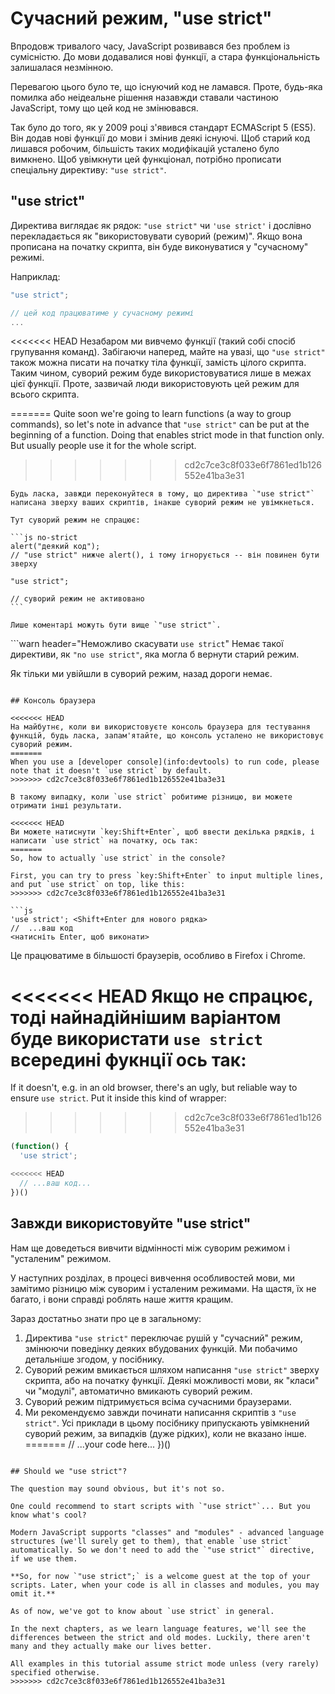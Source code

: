 # Сучасний режим, "use strict"

Впродовж тривалого часу, JavaScript розвивався без проблем із сумісністю. До мови додавалися нові функції, а стара функціональність залишалася незмінною.

Перевагою цього було те, що існуючий код не ламався. Проте, будь-яка помилка або неідеальне рішення назавжди ставали частиною JavaScript, тому що цей код не змінювався.

Так було до того, як у 2009 році з'явився стандарт ECMAScript 5 (ES5). Він додав нові функції до мови і змінив деякі існуючі. Щоб старий код лишався робочим, більшість таких модифікацій усталено було вимкнено. Щоб увімкнути цей функціонал, потрібно прописати спеціальну директиву: `"use strict"`.

## "use strict"

Директива виглядає як рядок: `"use strict"` чи `'use strict'` і дослівно перекладається як "використовувати суворий (режим)". Якщо вона прописана на початку скрипта, він буде виконуватися у "сучасному" режимі.

Наприклад:

```js
"use strict";

// цей код працюватиме у сучасному режимі
...
```

<<<<<<< HEAD
Незабаром ми вивчемо функції (такий собі спосіб групування команд). Забігаючи наперед, майте на увазі, що `"use strict"` також можна писати на початку тіла функції, замість цілого скрипта. Таким чином, суворий режим буде використовуватися лише в межах цієї функції. Проте, зазвичай люди використовують цей режим для всього скрипта.

=======
Quite soon we're going to learn functions (a way to group commands), so let's note in advance that `"use strict"` can be put at the beginning of a function. Doing that enables strict mode in that function only. But usually people use it for the whole script.
>>>>>>> cd2c7ce3c8f033e6f7861ed1b126552e41ba3e31

````warn header="Переконайтеся, що \"use strict\" написано зверху"
Будь ласка, завжди переконуйтеся в тому, що директива `"use strict"` написана зверху ваших скриптів, інакше суворий режим не увімкнеться.

Тут суворий режим не спрацює:

```js no-strict
alert("деякий код");
// "use strict" нижче alert(), і тому ігнорується -- він повинен бути зверху

"use strict";

// суворий режим не активовано
```

Лише коментарі можуть бути вище `"use strict"`.
````

```warn header="Неможливо скасувати `use strict`"
Немає такої директиви, як `"no use strict"`, яка могла б вернути старий режим.

Як тільки ми увійшли в суворий режим, назад дороги немає.
```

## Консоль браузера

<<<<<<< HEAD
На майбутнє, коли ви використовуєте консоль браузера для тестування функцій, будь ласка, запам'ятайте, що консоль усталено не використовує суворий режим.
=======
When you use a [developer console](info:devtools) to run code, please note that it doesn't `use strict` by default.
>>>>>>> cd2c7ce3c8f033e6f7861ed1b126552e41ba3e31

В такому випадку, коли `use strict` робитиме різницю, ви можете отримати інші результати.

<<<<<<< HEAD
Ви можете натиснути `key:Shift+Enter`, щоб ввести декілька рядків, і написати `use strict` на початку, ось так:
=======
So, how to actually `use strict` in the console?

First, you can try to press `key:Shift+Enter` to input multiple lines, and put `use strict` on top, like this:
>>>>>>> cd2c7ce3c8f033e6f7861ed1b126552e41ba3e31

```js
'use strict'; <Shift+Enter для нового рядка>
//  ...ваш код
<натисніть Enter, щоб виконати>
```

Це працюватиме в більшості браузерів, особливо в Firefox і Chrome.

<<<<<<< HEAD
Якщо не спрацює, тоді найнадійнішим варіантом буде використати `use strict` всередині фукнції ось так:
=======
If it doesn't, e.g. in an old browser, there's an ugly, but reliable way to ensure `use strict`. Put it inside this kind of wrapper:
>>>>>>> cd2c7ce3c8f033e6f7861ed1b126552e41ba3e31

```js
(function() {
  'use strict';

<<<<<<< HEAD
  // ...ваш код...
})()
```

## Завжди використовуйте "use strict"

Нам ще доведеться вивчити відмінності між суворим режимом і "усталеним" режимом.

У наступних розділах, в процесі вивчення особливостей мови, ми замітимо різницю між суворим і усталеним режимами. На щастя, їх не багато, і вони справді роблять наше життя кращим.

Зараз достатньо знати про це в загальному:

1. Директива `"use strict"` переключає рушій у "сучасний" режим, змінюючи поведінку деяких вбудованих функцій. Ми побачимо детальніше згодом, у посібнику.
2. Суворий режим вмикається шляхом написання `"use strict"` зверху скрипта, або на початку функції. Деякі можливості мови, як "класи" чи "модулі", автоматично вмикають суворий режим.
3. Суворий режим підтримується всіма сучасними браузерами.
4. Ми рекомендуємо завжди починати написання скриптів з `"use strict"`. Усі приклади в цьому посібнику припускають увімкнений суворий режим, за випадків (дуже рідких), коли не вказано інше.
=======
  // ...your code here...
})()
```

## Should we "use strict"?

The question may sound obvious, but it's not so.

One could recommend to start scripts with `"use strict"`... But you know what's cool?

Modern JavaScript supports "classes" and "modules" - advanced language structures (we'll surely get to them), that enable `use strict` automatically. So we don't need to add the `"use strict"` directive, if we use them.

**So, for now `"use strict";` is a welcome guest at the top of your scripts. Later, when your code is all in classes and modules, you may omit it.**

As of now, we've got to know about `use strict` in general.

In the next chapters, as we learn language features, we'll see the differences between the strict and old modes. Luckily, there aren't many and they actually make our lives better.

All examples in this tutorial assume strict mode unless (very rarely) specified otherwise.
>>>>>>> cd2c7ce3c8f033e6f7861ed1b126552e41ba3e31
